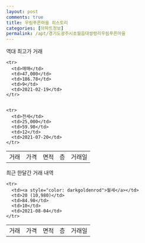 ```yaml
---
layout: post
comments: true
title: 우림푸른마을 히스토리
categories: [아파트정보]
permalink: /apt/경기도광주시초월읍대쌍령리우림푸른마을
---
```


역대 최고가 거래
<table class="sortable">
    <tr>
      <td>거래</td>
      <td>가격</td>
      <td>면적</td>
      <td>층</td>
      <td>거래일</td>
    </tr>
    
    <tr>
      <td>매매</td>
      <td>47,000</td>
      <td>186.78</td>
      <td>9</td>
      <td>2021-02-19</td>
    </tr>
        
    
    <tr>
      <td>전세</td>
      <td>25,000</td>
      <td>59.98</td>
      <td>12</td>
      <td>2021-07-20</td>
    </tr>
        
    
</table>

최근 한달간 거래 내역

<font size='small'>
<table class="sortable">
    <tr>
      <td>거래</td>
      <td>가격</td>
      <td>면적</td>
      <td>층</td>
      <td>거래일</td>
    </tr>

    <tr>
      <td><a style="color: darkgoldenrod">월세</a></td>
      <td>20 (10,980)</td>
      <td>84.98</td>
      <td>10</td>
      <td>2021-08-04</td>
    </tr>
      
</table>
</font>

